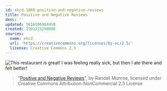 ```yaml
---
id: xkcd.1869-positive-and-negative-reviews
title: Positive and Negative Reviews
desc: ''
updated: 1616186984450
created: 1501225200000
sources:
  name: xkcd
  url: 'https://creativecommons.org/licenses/by-nc/2.5/'
  license: Creative Commons 2.5
---
```

![This restaurant is great! I was feeling really sick, but then I ate there and felt better!](https://imgs.xkcd.com/comics/positive_and_negative_reviews.png)
> "[Positive and Negative Reviews](https://xkcd.com/1869/)", by Randall Munroe, licensed under Creative Commons Attribution-NonCommercial 2.5 License
